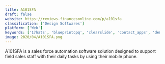 ```yaml
---
title: A101SFA
draft: false 
website: https://reviews.financesonline.com/p/a101sfa
classification: ['Design Softwares']
platform: ['Web']
keywords: ['17hats', 'blueprintcpq', 'clearslide', 'contact_apps', 'demandtools', 'duedil', 'ncr_aloha_pos', 'posist', 'post_affiliate_pro', 'rocket_bazaar', 'salesmanago', 'salesflare', 'scoop.it', 'talech']
image: 2020/04/A101SFA.png
---
```

A101SFA is a sales force automation software solution designed to support field sales staff with their daily tasks by using their mobile phone.